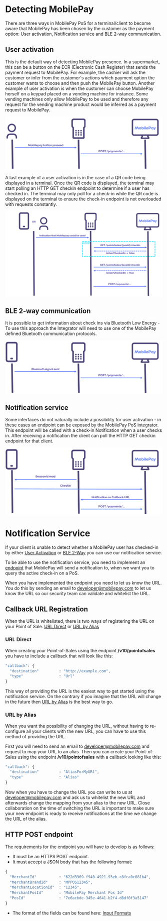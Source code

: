 # <a name="detecting_mobilepay"></a> Detecting MobilePay

There are three ways in MobilePay PoS for a terminal/client to become aware that MobilePay has been chosen by the customer as the payment option: User activation, Notification service and BLE 2-way communication.

## <a name="user_activation"></a> User activation

This is the default way of detecting MobilePay presence. In a supermarket, this can be a button on the ECR (Electronic Cash Register) that sends the payment request to MobilePay. For example, the cashier will ask the customer or infer from the customer's actions which payment option the customer wants to choose and then push the MobilePay button. Another example of user activation is when the customer can choose MobilePay herself on a keypad placed on a vending machine for instance. Some vending machines only allow MobilePay to be used and therefore any request for the vending machine product would be inferred as a payment request to MobilePay.

[![](assets/images/POD_MobilepayButton.png)](assets/images/POD_MobilepayButton.png)

A last example of a user activation is in the case of a QR code being displayed in a terminal. Once the QR code is displayed,
the terminal may start polling an HTTP GET checkin endpoint to determine if a user has checked in. The terminal may only poll
for a check-in while the QR code is displayed on the terminal to ensure the check-in endpoint is not overloaded with requests 
constantly.

[![](assets/images/POD_polling.png)](assets/images/POD_polling.png)


## <a name="ble"></a> BLE 2-way communication

It is possible to get information about check ins via Bluetooth Low Energy - To use this approach the Integrator will need to use one of the MobilePay defined Bluetooth communication protocols.

[![](assets/images/POD_BLEsignal.png)](assets/images/POD_BLEsignal.png)


## <a name="notification_service"></a> Notification service

Some interfaces do not naturally include a possibility for user activation - in these cases an endpoint can be exposed by the MobilePay PoS integrator. This endpoint will be called with a check-in Notification when a user checks in. After receiving a notification the client can poll the HTTP GET checkin endpoint for that client.

[![](assets/images/POD_BeaconIDRead.png)](assets/images/POD_BeaconIDRead.png)

# <a name="NotificationService"></a> Notification Service
If your client is unable to detect whether a MobilePay user has checked-in by either [User Activation](Detecting_MobilePay#UserActivation) or [BLE 2-Way](Detecting_MobilePay#BLE2way) you can use our notification service.

To be able to use the notification service, you need to implement an [endpoint](detecting_mobilePay#NotificationEndpoint) that MobilePay will send a notification to, when we want you to query the active check-in on a PoS.

When you have implemented the endpoint you need to let us know the URL. You do this by sending an email to developer@mobilepay.com to let us know the URL so our security team can validate and whitelist the URL.

## Callback URL Registration

When the URL is whitelisted, there is two ways of registering the URL on your Point of Sale. [URL Direct](detecting_mobilePay#URL_Direct) or [URL by Alias](detecting_mobilePay#URL_by_Alias)

### <a name="URL_Direct"></a> URL Direct
When creating your Point-of-Sales using the endpoint **/v10/pointofsales** you have to include a callback that will look like this:

```javascript
"callback": {
  "destination"         : "http://example.com",
  "type"                : "Url"
}
```

This way of providing the URL is the easiest way to get started using the notification service. On the contrary if you imagine that the URL will change in the future then [URL by Alias](detecting_mobilePay#URL_by_Alias) is the best way to go.

### <a name="URL_by_Alias"></a> URL by Alias
When you want the possibility of changing the URL, without having to re-configure all your clients with the new URL, you can have to use this method of providing the URL.

First you will need to send an email to developer@mobilepay.com and request to map your URL to an alias.
Then you can create your Point-of-Sales using the endpoint **/v10/pointofsales** with a callback looking like this:

```javascript
"callback": {
  "destination"         : "AliasForMyURl",
  "type"                : "Alias"
}
```

Now when you have to change the URL you can write to us at developer@mobilepay.com and ask us to whitelist the new URL and afterwards change the mapping from your alias to the new URL. Close collaboration on the time of switching the URL is important to make sure your new endpoint is ready to receive notifications at the time we change the URL of the alias. 

## <a name="NotificationEndpoint"></a> HTTP POST endpoint
The requirements for the endpoint you will have to develop is as follows:

* It must be an HTTPS POST endpoint.
* It must accept a JSON body that has the following format:  

```javascript
{
  "MerchantId"          : "622d3369-f940-4921-93eb-c8fca0c081b4",
  "MerchantBrandId"     : "MPPOS12345",
  "MerchantLocationId"  : "12345",
  "MerchantPosId"       : "MobilePay Merchant Pos Id"
  "PosId"               : "7e6acbde-345e-4641-b2f4-d8df0f3a5147"
}
```
* The format of the fields can be found here: [Input Formats](validation)


